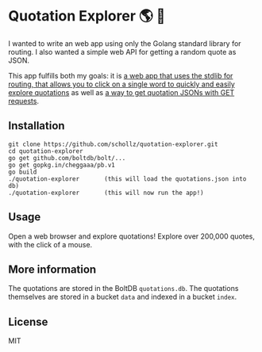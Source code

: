 # Quotation Explorer  :earth_americas: :speech_balloon:

I wanted to write an web app using only the Golang standard library for routing. I also wanted a simple web API for getting a random quote as JSON.

This app fulfills both my goals: it is [a web app that uses the stdlib for routing, that allows you to click on a single word to quickly and easily
explore quotations](https://quotes.schollz.com) as well as [a way to get quotation JSONs with GET requests](https://quotes.schollz.com/random/3.json). 

## Installation

```
git clone https://github.com/schollz/quotation-explorer.git
cd quotation-explorer
go get github.com/boltdb/bolt/...
go get gopkg.in/cheggaaa/pb.v1
go build
./quotation-explorer       (this will load the quotations.json into db)
./quotation-explorer       (this will now run the app!)
```

## Usage

Open a web browser and explore quotations! Explore over 200,000 quotes, with the click of a mouse.

## More information

The quotations are stored in the BoltDB `quotations.db`. The quotations themselves are stored in a bucket `data` and indexed in a bucket `index`. 

## License

MIT